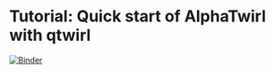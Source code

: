 # Tutorial: Quick start of AlphaTwirl with qtwirl

[![Binder](https://mybinder.org/badge_logo.svg)](https://mybinder.org/v2/gh/alphatwirl/notebook-tutorial-2019-02/master?filepath=tutorial_01.ipynb)
